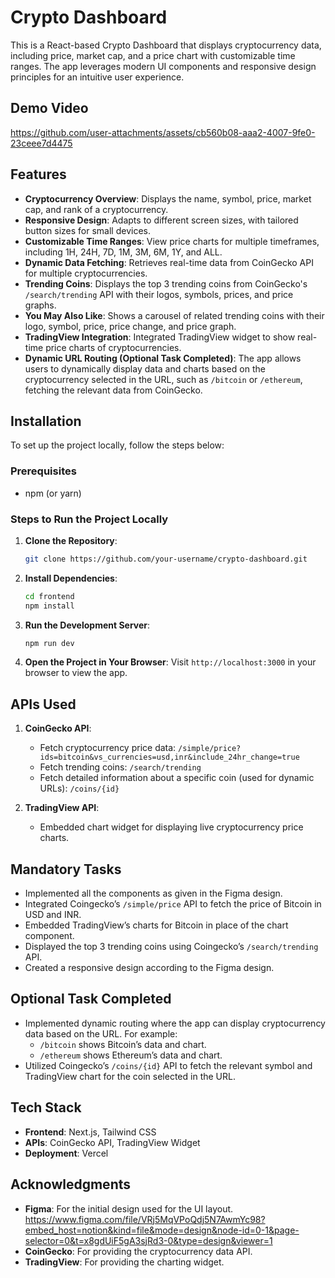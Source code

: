# Crypto Dashboard

This is a React-based Crypto Dashboard that displays cryptocurrency data, including price, market cap, and a price chart with customizable time ranges. The app leverages modern UI components and responsive design principles for an intuitive user experience.

## Demo Video


https://github.com/user-attachments/assets/cb560b08-aaa2-4007-9fe0-23ceee7d4475



## Features

- **Cryptocurrency Overview**: Displays the name, symbol, price, market cap, and rank of a cryptocurrency.
- **Responsive Design**: Adapts to different screen sizes, with tailored button sizes for small devices.
- **Customizable Time Ranges**: View price charts for multiple timeframes, including 1H, 24H, 7D, 1M, 3M, 6M, 1Y, and ALL.
- **Dynamic Data Fetching**: Retrieves real-time data from CoinGecko API for multiple cryptocurrencies.
- **Trending Coins**: Displays the top 3 trending coins from CoinGecko's `/search/trending` API with their logos, symbols, prices, and price graphs.
- **You May Also Like**: Shows a carousel of related trending coins with their logo, symbol, price, price change, and price graph.
- **TradingView Integration**: Integrated TradingView widget to show real-time price charts of cryptocurrencies.
- **Dynamic URL Routing (Optional Task Completed)**: The app allows users to dynamically display data and charts based on the cryptocurrency selected in the URL, such as `/bitcoin` or `/ethereum`, fetching the relevant data from CoinGecko.

## Installation

To set up the project locally, follow the steps below:

### Prerequisites

- npm (or yarn)

### Steps to Run the Project Locally

1. **Clone the Repository**:
    ```bash
    git clone https://github.com/your-username/crypto-dashboard.git
    ```

2. **Install Dependencies**:
    ```bash
    cd frontend
    npm install
    ```

3. **Run the Development Server**:
    ```bash
    npm run dev
    ```

4. **Open the Project in Your Browser**:
    Visit `http://localhost:3000` in your browser to view the app.

## APIs Used

1. **CoinGecko API**:  
   - Fetch cryptocurrency price data: `/simple/price?ids=bitcoin&vs_currencies=usd,inr&include_24hr_change=true`
   - Fetch trending coins: `/search/trending`
   - Fetch detailed information about a specific coin (used for dynamic URLs): `/coins/{id}`

2. **TradingView API**:  
   - Embedded chart widget for displaying live cryptocurrency price charts.

## Mandatory Tasks

- Implemented all the components as given in the Figma design.
- Integrated Coingecko’s `/simple/price` API to fetch the price of Bitcoin in USD and INR.
- Embedded TradingView’s charts for Bitcoin in place of the chart component.
- Displayed the top 3 trending coins using Coingecko’s `/search/trending` API.
- Created a responsive design according to the Figma design.

## Optional Task Completed

- Implemented dynamic routing where the app can display cryptocurrency data based on the URL. For example:
  - `/bitcoin` shows Bitcoin’s data and chart.
  - `/ethereum` shows Ethereum’s data and chart.
- Utilized Coingecko’s `/coins/{id}` API to fetch the relevant symbol and TradingView chart for the coin selected in the URL.

## Tech Stack

- **Frontend**: Next.js, Tailwind CSS
- **APIs**: CoinGecko API, TradingView Widget
- **Deployment**: Vercel

## Acknowledgments

- **Figma**: For the initial design used for the UI layout.
https://www.figma.com/file/VRj5MqVPoQdj5N7AwmYc98?embed_host=notion&kind=file&mode=design&node-id=0-1&page-selector=0&t=x8gdUiF5gA3sjRd3-0&type=design&viewer=1
- **CoinGecko**: For providing the cryptocurrency data API.
- **TradingView**: For providing the charting widget.
